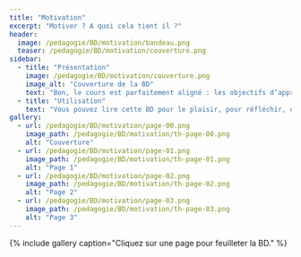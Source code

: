 ```yaml
---
title: "Motivation"
excerpt: "Motiver ? A quoi cela tient il ?"
header:
  image: /pedagogie/BD/motivation/bandeau.png
  teaser: /pedagogie/BD/motivation/couverture.png
sidebar:
  - title: "Présentation"
    image: /pedagogie/BD/motivation/couverture.png
    image_alt: "Couverture de la BD"
    text: "Bon, le cours est parfaitement aligné : les objectifs d’apprentissage sont bien définis, ils sont écrits noir sur blanc et connus des étudiants. C’est bien ce qu'on évalue et toutes les activités sont bien conçues en vue de ces objectifs. Pourtant, malgré tout le soin apporté à la conception de ce cours, il y a des choses qui \"coincent\" encore ? Pourquoi l'amphi est-il à moitié vide ?"
  - title: "Utilisation"
    text: "Vous pouvez lire cette BD pour le plaisir, pour réfléchir, dans des ateliers de formation, pour sensibiliser, ..."
gallery:
  - url: /pedagogie/BD/motivation/page-00.png
    image_path: /pedagogie/BD/motivation/th-page-00.png
    alt: "Couverture"
  - url: /pedagogie/BD/motivation/page-01.png
    image_path: /pedagogie/BD/motivation/th-page-01.png
    alt: "Page 1"
  - url: /pedagogie/BD/motivation/page-02.png
    image_path: /pedagogie/BD/motivation/th-page-02.png
    alt: "Page 2"
  - url: /pedagogie/BD/motivation/page-03.png
    image_path: /pedagogie/BD/motivation/th-page-03.png
    alt: "Page 3"
---
```


{% include gallery caption="Cliquez sur une page pour feuilleter la BD." %}


